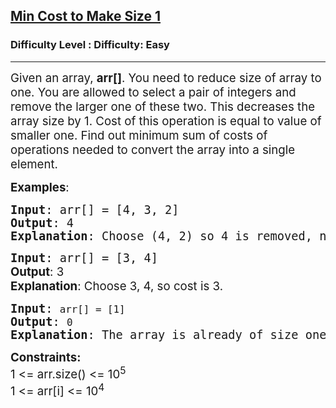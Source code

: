 <h2><a href="https://www.geeksforgeeks.org/problems/min-cost-to-make-size-1/1?itm_source=geeksforgeeks&itm_medium=article&itm_campaign=practice_card">Min Cost to Make Size 1</a></h2><h3>Difficulty Level : Difficulty: Easy</h3><hr><div class="problems_problem_content__Xm_eO"><p><span style="font-size: 14pt;">Given an array, <strong>arr[]</strong>. You need to reduce size of array to one. You are allowed to select a pair of integers and remove the larger one of these two. This decreases the array size by 1. Cost of this operation is equal to value of smaller one. Find out minimum sum of costs of operations needed to convert the array into a single element.</span></p>
<p><span style="font-size: 14pt;"><strong>Examples</strong>:&nbsp;</span></p>
<pre><span style="font-size: 14pt;"><strong>Input</strong>: arr[] = [4, 3, 2]<br><strong>Output</strong>: 4<br><strong>Explanation</strong>: Choose (4, 2) so 4 is removed, new array = {2, 3}. Now choose (2, 3) so 3 is removed. So total cost = 2 + 2 = 4</span></pre>
<pre><span style="font-size: 14pt;"><strong>Input</strong>: arr[] = [3, 4]<br><span style="font-family: -apple-system, BlinkMacSystemFont, 'Segoe UI', Roboto, Oxygen, Ubuntu, Cantarell, 'Open Sans', 'Helvetica Neue', sans-serif;"><strong>Output</strong>: 3<br></span><span style="font-family: -apple-system, BlinkMacSystemFont, 'Segoe UI', Roboto, Oxygen, Ubuntu, Cantarell, 'Open Sans', 'Helvetica Neue', sans-serif;"><strong>Explanation</strong>: Choose 3, 4, so cost is 3. </span></span></pre>
<pre><span style="font-size: 14pt;"><strong>Input</strong>: <code>arr[] = [1]</code></span><br><span style="font-size: 14pt;"><strong>Output</strong>: <code>0</code></span><br><span style="font-size: 14pt;"><strong>Explanation</strong>: The array is already of size one, so no operations are needed.</span></pre>
<p><span style="font-size: 14pt;"><strong>Constraints:</strong><br>1 &lt;= arr.size() &lt;= 10<sup>5<br></sup></span><span style="font-family: -apple-system, BlinkMacSystemFont, 'Segoe UI', Roboto, Oxygen, Ubuntu, Cantarell, 'Open Sans', 'Helvetica Neue', sans-serif; font-size: 18.6667px;">1 &lt;= arr[i] &lt;= 10<sup>4</sup></span></p></div>